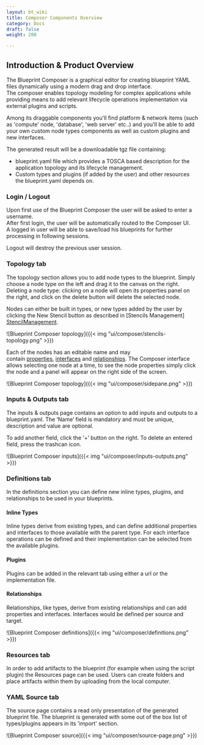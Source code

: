 ```yaml
---
layout: bt_wiki
title: Composer Components Overview
category: Docs
draft: false
weight: 200

---
```


## Introduction & Product Overview 

The Blueprint Composer is a graphical editor for creating blueprint YAML files dynamically using
a modern drag and drop interface. <br />
The composer enables topology modeling for complex applications while providing means to add relevant lifecycle operations implementation via external plugins and scripts.  <br />

Among its draggable components you'll find platform & network items (such as 'compute' node, 'database', 'web server' etc..) and you'll be able to add your own custom node types components as well as custom plugins and new interfaces. <br />

The generated result will be a downloadable tgz file containing:  <br />
- blueprint.yaml file which provides a TOSCA based description for the application topology and its lifecycle management. <br />
- Custom types and plugins (if added by the user) and other resources the blueprint.yaml depends on.

### Login / Logout
Upon first use of the Blueprint Composer the user will be asked to enter a username.<br />
After first login, the user will be automatically routed to the Composer UI.<br />
A logged in user will be able to save/load his blueprints for further processing in following sessions.<br />

Logout will destroy the previous user session.   

### Topology tab
The topology section allows you to add node types to the blueprint. Simply choose a node type on
the left and drag it to the canvas on the right. <br />
Deleting a node type: clicking on a node will open its properties panel on the right, and click on the delete button will delete the selected node. <br />

Nodes can either be built in types, or new types added by the user by clicking the New Stencil
button as described in [Stencils Management] [StencilManagement].

![Blueprint Composer topology]({{< img "ui/composer/stencils-topology.png" >}})

Each of the nodes has an editable name and may
contain [properties], [interfaces] and [relationships]. The Composer interface allows selecting one
node at a time, to see the node properties simply click the node and a panel will appear on the
right side of the screen.

![Blueprint Composer topology]({{< img "ui/composer/sidepane.png" >}})

### Inputs & Outputs tab
The inputs & outputs page contains an option to add inputs and outputs to a blueprint.yaml. 
The ‘Name’ field is mandatory and must be unique, description and value are optional.  <br />

To add another field, click the ‘+’ button on the right. 
To delete an entered field, press the trashcan icon.

![Blueprint Composer inputs]({{< img "ui/composer/inputs-outputs.png" >}})

### Definitions tab
In the definitions section you can define new inline types, plugins, and relationships to be used in your blueprints.

#### Inline Types
Inline types derive from existing types, and can define additional properties and interfaces to those available with the parent type. For each interface operations can be defined and their implementation can be selected from the available plugins.

#### Plugins
Plugins can be added in the relevant tab using either a url or the implementation file.

#### Relationships
Relationships, like types, derive from existing relationships and can add properties and interfaces. Interfaces would be defined per source and target.

![Blueprint Composer definitions]({{< img "ui/composer/definitions.png" >}})

### Resources tab
In order to add artifacts to the blueprint (for example when using the script plugin) the Resources page can be used. 
Users can create folders and place artifacts within them by uploading from the local computer.


### YAML Source tab
The source page contains a read only presentation of the generated blueprint file.
The blueprint is generated with some out of the box list of types/plugins appears in its 'import' section.

![Blueprint Composer source]({{< img "ui/composer/source-page.png" >}})





  [StencilManagement]: /composer/blueprint-creation
  [properties]: /composer/blueprint-creation/#properties
  [interfaces]: /composer/blueprint-creation/#interfaces
  [relationships]: /composer/blueprint-creation/#relationships
